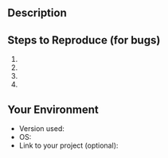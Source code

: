 <!--- Provide a general summary of the issue in the Title above -->

## Description
<!--- If describing a bug, tell us what happens instead of the expected behavior -->
<!--- If suggesting a change/improvement, explain the difference from current behavior -->

## Steps to Reproduce (for bugs)
<!--- Provide a link to a live example, or an unambiguous set of steps to -->
<!--- reproduce this bug. Include code to reproduce, if relevant -->
1.
2.
3.
4.

## Your Environment
<!--- Include as many relevant details about the environment you experienced the bug in. There are some examples below -->
* Version used:
* OS:
* Link to your project (optional):
